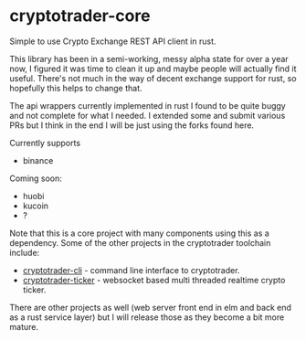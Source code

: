 # cryptotrader-core
Simple to use Crypto Exchange REST API client in rust.

This library has been in a semi-working, messy alpha state for over a year now, I figured it was time to clean it up and maybe people will actually find it useful. There's not much in the way of decent exchange support for rust, so hopefully this helps to change that.

The api wrappers currently implemented in rust I found to be quite buggy and not complete for what I needed. I extended some and submit various PRs but I think in the end I will be just using the forks found here.

Currently supports
- binance

Coming soon:
- huobi
- kucoin
- ?

Note that this is a core project with many components using this as a dependency. Some of the other projects in the cryptotrader toolchain include:
- [cryptotrader-cli](/robsaunders/cryptotrader-cli) - command line interface to cryptotrader.
- [cryptotrader-ticker](/robsaunders/cryptotrader-ticker) - websocket based multi threaded realtime crypto ticker.

There are other projects as well (web server front end in elm and back end as a rust service layer) but I will release those as they become a bit more mature.
